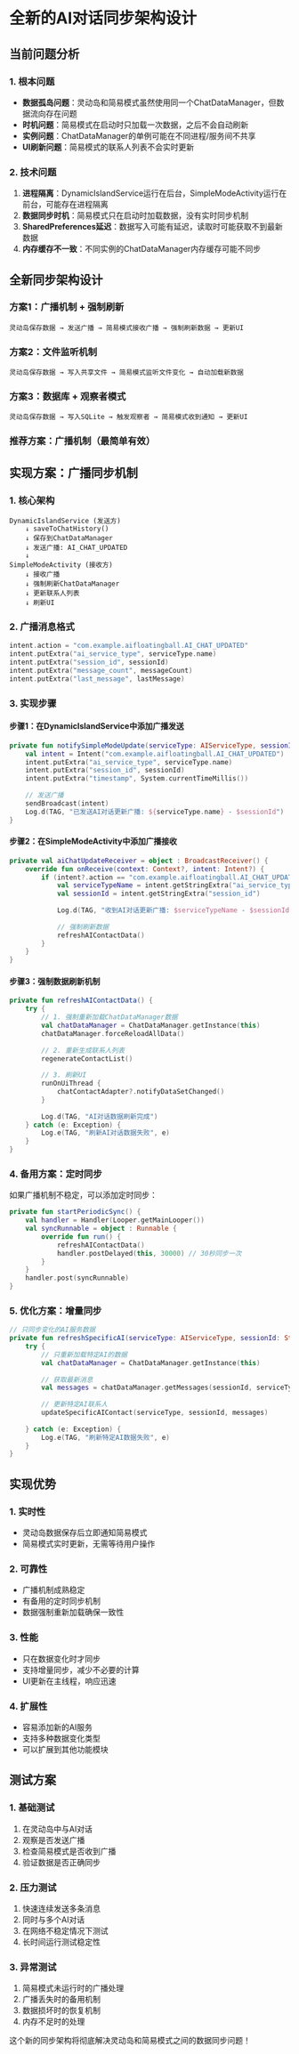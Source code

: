 # 全新的AI对话同步架构设计

## 当前问题分析

### 1. 根本问题
- **数据孤岛问题**：灵动岛和简易模式虽然使用同一个ChatDataManager，但数据流向存在问题
- **时机问题**：简易模式在启动时只加载一次数据，之后不会自动刷新
- **实例问题**：ChatDataManager的单例可能在不同进程/服务间不共享
- **UI刷新问题**：简易模式的联系人列表不会实时更新

### 2. 技术问题
1. **进程隔离**：DynamicIslandService运行在后台，SimpleModeActivity运行在前台，可能存在进程隔离
2. **数据同步时机**：简易模式只在启动时加载数据，没有实时同步机制
3. **SharedPreferences延迟**：数据写入可能有延迟，读取时可能获取不到最新数据
4. **内存缓存不一致**：不同实例的ChatDataManager内存缓存可能不同步

## 全新同步架构设计

### 方案1：广播机制 + 强制刷新
```
灵动岛保存数据 → 发送广播 → 简易模式接收广播 → 强制刷新数据 → 更新UI
```

### 方案2：文件监听机制
```
灵动岛保存数据 → 写入共享文件 → 简易模式监听文件变化 → 自动加载新数据
```

### 方案3：数据库 + 观察者模式
```
灵动岛保存数据 → 写入SQLite → 触发观察者 → 简易模式收到通知 → 更新UI
```

### 推荐方案：广播机制（最简单有效）

## 实现方案：广播同步机制

### 1. 核心架构
```
DynamicIslandService (发送方)
    ↓ saveToChatHistory()
    ↓ 保存到ChatDataManager
    ↓ 发送广播: AI_CHAT_UPDATED
    ↓
SimpleModeActivity (接收方)
    ↓ 接收广播
    ↓ 强制刷新ChatDataManager
    ↓ 更新联系人列表
    ↓ 刷新UI
```

### 2. 广播消息格式
```kotlin
intent.action = "com.example.aifloatingball.AI_CHAT_UPDATED"
intent.putExtra("ai_service_type", serviceType.name)
intent.putExtra("session_id", sessionId)
intent.putExtra("message_count", messageCount)
intent.putExtra("last_message", lastMessage)
```

### 3. 实现步骤

#### 步骤1：在DynamicIslandService中添加广播发送
```kotlin
private fun notifySimpleModeUpdate(serviceType: AIServiceType, sessionId: String) {
    val intent = Intent("com.example.aifloatingball.AI_CHAT_UPDATED")
    intent.putExtra("ai_service_type", serviceType.name)
    intent.putExtra("session_id", sessionId)
    intent.putExtra("timestamp", System.currentTimeMillis())
    
    // 发送广播
    sendBroadcast(intent)
    Log.d(TAG, "已发送AI对话更新广播: ${serviceType.name} - $sessionId")
}
```

#### 步骤2：在SimpleModeActivity中添加广播接收
```kotlin
private val aiChatUpdateReceiver = object : BroadcastReceiver() {
    override fun onReceive(context: Context?, intent: Intent?) {
        if (intent?.action == "com.example.aifloatingball.AI_CHAT_UPDATED") {
            val serviceTypeName = intent.getStringExtra("ai_service_type")
            val sessionId = intent.getStringExtra("session_id")
            
            Log.d(TAG, "收到AI对话更新广播: $serviceTypeName - $sessionId")
            
            // 强制刷新数据
            refreshAIContactData()
        }
    }
}
```

#### 步骤3：强制数据刷新机制
```kotlin
private fun refreshAIContactData() {
    try {
        // 1. 强制重新加载ChatDataManager数据
        val chatDataManager = ChatDataManager.getInstance(this)
        chatDataManager.forceReloadAllData()
        
        // 2. 重新生成联系人列表
        regenerateContactList()
        
        // 3. 刷新UI
        runOnUiThread {
            chatContactAdapter?.notifyDataSetChanged()
        }
        
        Log.d(TAG, "AI对话数据刷新完成")
    } catch (e: Exception) {
        Log.e(TAG, "刷新AI对话数据失败", e)
    }
}
```

### 4. 备用方案：定时同步
如果广播机制不稳定，可以添加定时同步：
```kotlin
private fun startPeriodicSync() {
    val handler = Handler(Looper.getMainLooper())
    val syncRunnable = object : Runnable {
        override fun run() {
            refreshAIContactData()
            handler.postDelayed(this, 30000) // 30秒同步一次
        }
    }
    handler.post(syncRunnable)
}
```

### 5. 优化方案：增量同步
```kotlin
// 只同步变化的AI服务数据
private fun refreshSpecificAI(serviceType: AIServiceType, sessionId: String) {
    try {
        // 只重新加载特定AI的数据
        val chatDataManager = ChatDataManager.getInstance(this)
        
        // 获取最新消息
        val messages = chatDataManager.getMessages(sessionId, serviceType)
        
        // 更新特定AI联系人
        updateSpecificAIContact(serviceType, sessionId, messages)
        
    } catch (e: Exception) {
        Log.e(TAG, "刷新特定AI数据失败", e)
    }
}
```

## 实现优势

### 1. 实时性
- 灵动岛数据保存后立即通知简易模式
- 简易模式实时更新，无需等待用户操作

### 2. 可靠性
- 广播机制成熟稳定
- 有备用的定时同步机制
- 数据强制重新加载确保一致性

### 3. 性能
- 只在数据变化时才同步
- 支持增量同步，减少不必要的计算
- UI更新在主线程，响应迅速

### 4. 扩展性
- 容易添加新的AI服务
- 支持多种数据变化类型
- 可以扩展到其他功能模块

## 测试方案

### 1. 基础测试
1. 在灵动岛中与AI对话
2. 观察是否发送广播
3. 检查简易模式是否收到广播
4. 验证数据是否正确同步

### 2. 压力测试
1. 快速连续发送多条消息
2. 同时与多个AI对话
3. 在网络不稳定情况下测试
4. 长时间运行测试稳定性

### 3. 异常测试
1. 简易模式未运行时的广播处理
2. 广播丢失时的备用机制
3. 数据损坏时的恢复机制
4. 内存不足时的处理

这个新的同步架构将彻底解决灵动岛和简易模式之间的数据同步问题！

